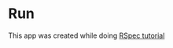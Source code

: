# Run

This app was created while doing [RSpec tutorial](https://semaphoreci.com/community/tutorials/rspec-subject-helpers-hooks-and-exception-handling)
